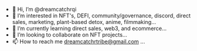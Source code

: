 - 👋 Hi, I’m @dreamcatchrqi
- 👀 I’m interested in NFT's, DEFI, community/governance, discord, direct sales, marketing, plant-based detox, anime, filmmaking...
- 🌱 I’m currently learning direct sales, web3, and ecommerce...
- 💞️ I’m looking to collaborate on NFT projects...
- 📫 How to reach me dreamcatchrtribe@gmail.com ...

<!---
dreamcatchrqi/dreamcatchrqi is a ✨ special ✨ repository because its `README.md` (this file) appears on your GitHub profile.
You can click the Preview link to take a look at your changes.
--->
